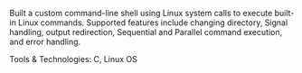 Built a custom command-line shell using Linux system calls to execute built-in Linux commands. Supported features include changing directory, Signal handling, output redirection, Sequential and Parallel command execution, and error handling. 

Tools & Technologies: C, Linux OS 
